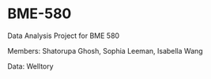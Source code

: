 # BME-580
Data Analysis Project for BME 580

Members: Shatorupa Ghosh, Sophia Leeman, Isabella Wang

Data: Welltory